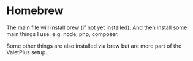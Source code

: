 # Homebrew

The main file will install brew (if not yet installed).
And then install some main things I use, e.g. node, php, composer.

Some other things are also installed via brew but are more part of the ValetPlus setup.
